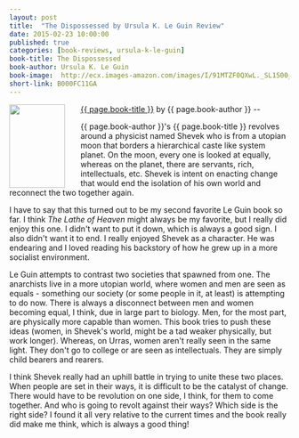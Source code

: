 ```yaml
---
layout: post
title:  "The Dispossessed by Ursula K. Le Guin Review"
date: 2015-02-23 10:00:00
published: true
categories: [book-reviews, ursula-k-le-guin]
book-title: The Dispossessed
book-author: Ursula K. Le Guin
book-image:  http://ecx.images-amazon.com/images/I/91MTZF0QXwL._SL1500_.jpg
short-link: B000FC11GA
---
```



<img src="{{ page.book-image }}" align="left" style="width:100%; height:100%; max-width:100px; max-height:150px; padding-right:25px;" />
<a href="http://amzn.com/{{ page.short-link }}" target="_blank"> {{ page.book-title }}</a> by {{ page.book-author }} -- <i class="fa fa-star"></i><i class="fa fa-star"></i><i class="fa fa-star"></i><i class="fa fa-star"></i><i class="fa fa-star"></i>

{{ page.book-author }}'s {{ page.book-title }} revolves around a physicist named Shevek who is from a utopian moon that borders a hierarchical caste like system planet. On the moon, every one is looked at equally, whereas on the planet, there are servants, rich, intellectuals, etc. Shevek is intent on enacting change that would end the isolation of his own world and reconnect the two together again.
<!--more-->

I have to say that this turned out to be my second favorite Le Guin book so far. I think <i>The Lathe of Heaven</i> might always be my favorite, but I really did enjoy this one. I didn't want to put it down, which is always a good sign. I also didn't want it to end. I really enjoyed Shevek as a character. He was endearing and I loved reading his backstory of how he grew up in a more socialist environment. 

Le Guin attempts to contrast two societies that spawned from one. The anarchists live in a more utopian world, where women and men are seen as equals - something our society (or some people in it, at least) is attempting to do now. There is always a disconnect between men and women becoming equal, I think, due in large part to biology. Men, for the most part, are physically more capable than women. This book tries to push these ideas (women, in Shevek's world, might be a tad weaker physically, but work longer). Whereas, on Urras, women aren't really seen in the same light. They don't go to college or are seen as intellectuals. They are simply child bearers and rearers.

I think Shevek really had an uphill battle in trying to unite these two places. When people are set in their ways, it is difficult to be the catalyst of change. There would have to be revolution on one side, I think, for them to come together. And who is going to revolt against their ways? Which side is the right side? I found it all very relative to the current times and the book really did make me think, which is always a good thing!


